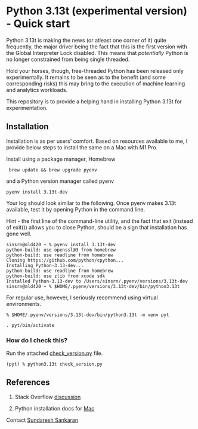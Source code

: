 # Python 3.13t (experimental version) - Quick start

Python 3.13t is making the news (or atleast one corner of it) quite frequently, the major driver being the fact that this is the first version with the Global Interpreter Lock disabled.  This means that *potentially* Python is no longer constrained from being single threaded.

Hold your horses, though, free-threaded Python has been released only experimentally.  It remains to be seen as to the benefit (and some corresponding risks) this may bring to the execution of machine learning and analytics workloads.

This repository is to provide a helping hand in installing Python 3.13t for experimentation.


## Installation

Installation is as per users' comfort.  Based on resources available to me, I provide below steps to install the same on a Mac with M1 Pro.

Install using a package manager, Homebrew


```
 brew update && brew upgrade pyenv
 ```

and a Python version manager called pyenv

 ```
pyenv install 3.13t-dev
 ```

Your log should look similar to the following.  Once pyenv makes 3.13t available, test it by opening Python in the command line.

Hint - the first line of the command-line utility, and the fact that exit (instead of exit()) allows you to close Python, should be a sign that installation has gone well.


```
sinsrn@mld420 ~ % pyenv install 3.13t-dev           
python-build: use openssl@3 from homebrew
python-build: use readline from homebrew
Cloning https://github.com/python/cpython...
Installing Python-3.13-dev...
python-build: use readline from homebrew
python-build: use zlib from xcode sdk
Installed Python-3.13-dev to /Users/sinsrn/.pyenv/versions/3.13t-dev
sinsrn@mld420 ~ % $HOME/.pyenv/versions/3.13t-dev/bin/python3.13t
```

For regular use, however, I seriously recommend using virtual environments.


```
% $HOME/.pyenv/versions/3.13t-dev/bin/python3.13t -m venv pyt

. pyt/bin/activate

```

### How do I check this?

Run the attached [check_version.py](./check_version.py) file.

```
(pyt) % python3.13t check_version.py
```

 ## References

 1. Stack Overflow [discussion](https://stackoverflow.com/questions/79122522/how-to-disable-the-gil-in-python3-13)

 2. Python installation docs for [Mac](https://docs.python.org/3/using/mac.html)


 Contact
[Sundaresh Sankaran](sundaresh.sankaran@sas.com)

